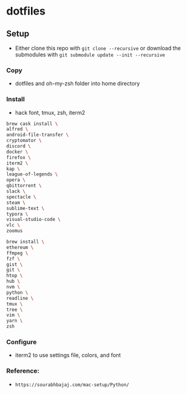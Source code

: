 # dotfiles

## Setup
- Either clone this repo with `git clone --recursive` or download the submodules
  with `git submodule update --init --recursive`
### Copy
- dotfiles and oh-my-zsh folder into home directory

### Install
- hack font, tmux, zsh, iterm2
```bash
brew cask install \
alfred \
android-file-transfer \
cryptomator \
discord \
docker \
firefox \
iterm2 \
kap \
league-of-legends \
opera \
qbittorrent \
slack \
spectacle \
steam \
sublime-text \
typora \
visual-studio-code \
vlc \
zoomus
```

```bash
brew install \
ethereum \
ffmpeg \
fzf \
gist \
git \
htop \
hub \
nvm \
python \
readline \
tmux \
tree \
vim \
yarn \
zsh
```

### Configure
- iterm2 to use settings file, colors, and font

### Reference:
- `https://sourabhbajaj.com/mac-setup/Python/`

